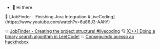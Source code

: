 - 👋 Hi there

<!-- YOUTUBE:START -->💯 [JobFinder - Finishing Jora Integration #LiveCoding](https://www.youtube.com/watch?v=6u86J3-AAhY) 
💥 [JobFinder - Creating the project structure! #livecoding](https://www.youtube.com/watch?v=Eo_32t8ORBg) 
💘 [[C++] Doing a binary search algorithm in LeetCode!](https://www.youtube.com/watch?v=BimGRxT6U_4) 
💥 [Conseguindo acesso ao hackthebox](https://www.youtube.com/watch?v=MCqIKDEmogM) 
<!-- YOUTUBE:END -->
